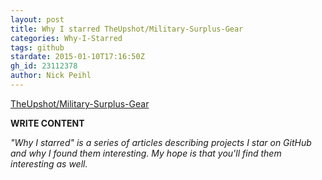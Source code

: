```yaml
---
layout: post
title: Why I starred TheUpshot/Military-Surplus-Gear
categories: Why-I-Starred
tags: github
stardate: 2015-01-10T17:16:50Z
gh_id: 23112378
author: Nick Peihl
---
```


[TheUpshot/Military-Surplus-Gear](star.repo.html_url)

**WRITE CONTENT**

*"Why I starred" is a series of articles describing projects I star on GitHub and why I found them interesting. My hope is that you'll find them interesting as well.*

